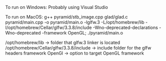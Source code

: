 To run on Windows: Probably using Visual Studio

To run on MacOS: g++ pyramid/stb_image.cpp glad/glad.c pyramid/main.cpp -o pyramid/main.o -lglfw.3 -L/opt/homebrew/lib -I/opt/homebrew/Cellar/glfw/3.3.8/include -Wno-deprecated-declarations -Wno-deprecated -framework OpenGL; ./pyramid/main.o

/opt/homebrew/lib -> folder that glfw.3 linker is located
/opt/homebrew/Cellar/glfw/3.3.8/include -> include folder for the glfw headers
framework OpenGl -> option to target OpenGL framework
